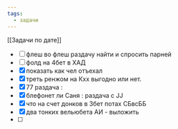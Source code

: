 ```yaml
---
tags:
  - задачи
---
```

[[Задачи по дате]]
- [ ] флеш во флеш раздачу найти и спросить парней
- [ ] фолд на 4бет в ХАД
- [x] показать как чел отъехал
- [x] треть ренжом на Кхх выгодно или нет. 
- [x] 77 раздача : 
- [x] блефонет ли Саня : раздача с JJ
- [x] что на счет донков в 3бет потах СБвсББ 
- [x] два тонких вельюбета АИ - выложить
- [ ] 